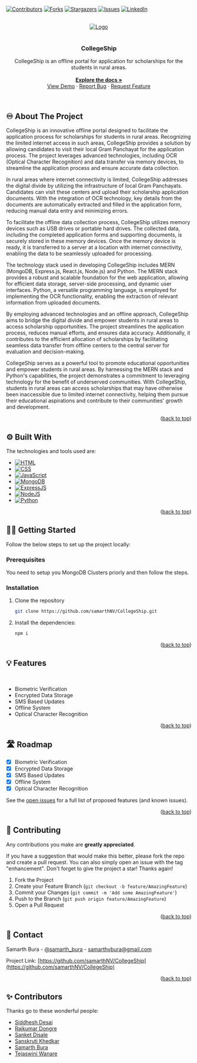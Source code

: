 <a name="readme-top"></a>

[![Contributors][contributors-shield]][contributors-url]
[![Forks][forks-shield]][forks-url]
[![Stargazers][stars-shield]][stars-url]
[![Issues][issues-shield]][issues-url]
[![LinkedIn][linkedin-shield]][linkedin-url]

<!-- PROJECT LOGO -->
<br/>
<div align="center">
  <a href="https://github.com/samarthNV/CollegeShip">
    <img src="images/CollegeShip-logo.png" alt="Logo">
  </a>
    <br>
    <br>

  <h3 align="center"><b>CollegeShip</b></h3>

  <p align="center">
    CollegeShip is an offline portal for application for scholarships for the students in rural areas.
    <br />
    <br>
    <a href="https://github.com/samarthNV/CollegeShip"><strong>Explore the docs »</strong></a>
    <br />
    <a href="https://github.com/samarthNV/CollegeShip">View Demo</a>
    ·
    <a href="https://github.com/samarthNV/CollegeShip/issues">Report Bug</a>
    ·
    <a href="https://github.com/samarthNV/CollegeShip/issues">Request Feature</a>
  </p>
</div>

<!-- ABOUT THE PROJECT -->
<br>

## ♾️ About The Project

CollegeShip is an innovative offline portal designed to facilitate the application process for scholarships for students in rural areas. Recognizing the limited internet access in such areas, CollegeShip provides a solution by allowing candidates to visit their local Gram Panchayat for the application process. The project leverages advanced technologies, including OCR (Optical Character Recognition) and data transfer via memory devices, to streamline the application process and ensure accurate data collection.

In rural areas where internet connectivity is limited, CollegeShip addresses the digital divide by utilizing the infrastructure of local Gram Panchayats. Candidates can visit these centers and upload their scholarship application documents. With the integration of OCR technology, key details from the documents are automatically extracted and filled in the application form, reducing manual data entry and minimizing errors.

To facilitate the offline data collection process, CollegeShip utilizes memory devices such as USB drives or portable hard drives. The collected data, including the completed application forms and supporting documents, is securely stored in these memory devices. Once the memory device is ready, it is transferred to a server at a location with internet connectivity, enabling the data to be seamlessly uploaded for processing.

The technology stack used in developing CollegeShip includes MERN (MongoDB, Express.js, React.js, Node.js) and Python. The MERN stack provides a robust and scalable foundation for the web application, allowing for efficient data storage, server-side processing, and dynamic user interfaces. Python, a versatile programming language, is employed for implementing the OCR functionality, enabling the extraction of relevant information from uploaded documents.

By employing advanced technologies and an offline approach, CollegeShip aims to bridge the digital divide and empower students in rural areas to access scholarship opportunities. The project streamlines the application process, reduces manual efforts, and ensures data accuracy. Additionally, it contributes to the efficient allocation of scholarships by facilitating seamless data transfer from offline centers to the central server for evaluation and decision-making.

CollegeShip serves as a powerful tool to promote educational opportunities and empower students in rural areas. By harnessing the MERN stack and Python's capabilities, the project demonstrates a commitment to leveraging technology for the benefit of underserved communities. With CollegeShip, students in rural areas can access scholarships that may have otherwise been inaccessible due to limited internet connectivity, helping them pursue their educational aspirations and contribute to their communities' growth and development.

<p align="right">(<a href="#readme-top">back to top</a>)</p>

## ⚙️ Built With

The technologies and tools used are:

- [![HTML][html]][html-url]
- [![CSS][css]][css-url]
- [![JavaScript][js]][js-url]
- [![MongoDB][mongodb]][mongodb-url]
- [![ExpressJS][express]][express-url]
- [![NodeJS][node]][node-url]
- [![Python][python]][python-url]

<p align="right">(<a href="#readme-top">back to top</a>)</p>

<!-- GETTING STARTED -->

## 🧑‍💻 Getting Started

Follow the below steps to set up the project locally:

### Prerequisites

You need to setup you MongoDB Clusters priorly and then follow the steps.

### Installation

1. Clone the repository

   ```sh
   git clone https://github.com/samarthNV/CollegeShip.git
   ```

2. Install the dependencies:

   ```sh
   npm i
   ```

<p align="right">(<a href="#readme-top">back to top</a>)</p>

## 💡 Features

<br>

- Biometric Verification
- Encrypted Data Storage
- SMS Based Updates
- Offline System
- Optical Character Recognition

<p align="right">(<a href="#readme-top">back to top</a>)</p>

<!-- ROADMAP -->

## 🛣️ Roadmap

- [x] Biometric Verification
- [x] Encrypted Data Storage
- [x] SMS Based Updates
- [x] Offline System
- [x] Optical Character Recognition

See the [open issues](https://github.com/samarthNV/CollegeShip/issues) for a full list of proposed features (and known issues).

<p align="right">(<a href="#readme-top">back to top</a>)</p>

<!-- CONTRIBUTING -->

## 👣 Contributing

Any contributions you make are **greatly appreciated**.

If you have a suggestion that would make this better, please fork the repo and create a pull request. You can also simply open an issue with the tag "enhancement".
Don't forget to give the project a star! Thanks again!

1. Fork the Project
2. Create your Feature Branch (`git checkout -b feature/AmazingFeature`)
3. Commit your Changes (`git commit -m 'Add some AmazingFeature'`)
4. Push to the Branch (`git push origin feature/AmazingFeature`)
5. Open a Pull Request

<p align="right">(<a href="#readme-top">back to top</a>)</p>

<!-- CONTACT -->

## 📧 Contact

Samarth Bura - [@samarth_bura](https://www.linkedin.com/in/samarth-bura-25717622a/) - samarthvbura@gmail.com

Project Link: [https://github.com/samarthNV/CollegeShip](https://github.com/samarthNV/CollegeShip)

<p align="right">(<a href="#readme-top">back to top</a>)</p>

## ✨ Contributors

Thanks go to these wonderful people:

- [Siddhesh Desai](https://github.com/siddhesh-desai/)
- [Rajkumar Dongre](https://github.com/rajkumardongre/)
- [Sanket Disale](https://github.com/sanketdisale871/)
- [Sanskruti Khedkar](https://github.com/sanskrutikhedkar9/)
- [Samarth Bura](https://github.com/samarthNV/)
- [Tejaswini Wanare](https://github.com/Tejaswini-9703/)

[contributors-shield]: https://img.shields.io/github/contributors/samarthNV/CollegeShip.svg?style=for-the-badge
[contributors-url]: https://github.com/samarthNV/CollegeShip/graphs/contributors
[forks-shield]: https://img.shields.io/github/forks/samarthNV/CollegeShip.svg?style=for-the-badge
[forks-url]: https://github.com/samarthNV/CollegeShip/network/members
[stars-shield]: https://img.shields.io/github/stars/samarthNV/CollegeShip.svg?style=for-the-badge
[stars-url]: https://github.com/samarthNV/CollegeShip/stargazers
[issues-shield]: https://img.shields.io/github/issues/samarthNV/CollegeShip.svg?style=for-the-badge
[issues-url]: https://github.com/samarthNV/CollegeShip/issues
[license-shield]: https://img.shields.io/github/license/samarthNV/CollegeShip.svg?style=for-the-badge
[license-url]: https://github.com/samarthNV/CollegeShip/blob/master/LICENSE.txt
[linkedin-shield]: https://img.shields.io/badge/-LinkedIn-black.svg?style=for-the-badge&logo=linkedin&colorB=555
[linkedin-url]: https://www.linkedin.com/in/samarth-bura-25717622a/
[html]: https://img.shields.io/badge/HTML-20232A?style=for-the-badge&logo=html5&logoColor=61DAFB
[html-url]: https://developer.mozilla.org/en-US/docs/Web/HTML
[css]: https://img.shields.io/badge/Css-000000?style=for-the-badge&logo=css3&logoColor=white
[css-url]: https://developer.mozilla.org/en-US/docs/Web/CSS
[js]: https://img.shields.io/badge/Javscript-0769AD?style=for-the-badge&logo=javascript&logoColor=white
[js-url]: https://developer.mozilla.org/en-US/docs/Web/javascript
[mongodb]: https://img.shields.io/badge/mongodb-20232A?style=for-the-badge&logo=mongodb&logoColor=61DAFB
[mongodb-url]: https://www.mongodb.com/docs/
[express]: https://img.shields.io/badge/expressjs-000000?style=for-the-badge&logo=express&logoColor=white
[express-url]: https://expressjs.com/
[node]: https://img.shields.io/badge/NodeJS-0769AD?style=for-the-badge&logo=node.js&logoColor=white
[node-url]: https://nodejs.org/en/docs
[python]: https://img.shields.io/badge/python-20232A?style=for-the-badge&logo=python&logoColor=61DAFB
[python-url]: https://docs.python.org/3/
